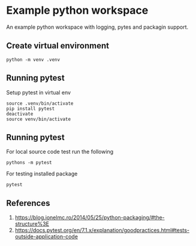 
# Example python workspace

An example python workspace with logging, pytes and packagin support.

## Create virtual environment

```
python -m venv .venv
```


## Running pytest 

Setup pytest in virtual env

```
source .venv/bin/activate
pip install pytest
deactivate
source venv/bin/activate
```

## Running pytest 

For local source code test run the following

```
pythons -m pytest
```

For testing installed package

```
pytest 
```

## References

1. https://blog.ionelmc.ro/2014/05/25/python-packaging/#the-structure%3E
2. https://docs.pytest.org/en/7.1.x/explanation/goodpractices.html#tests-outside-application-code
